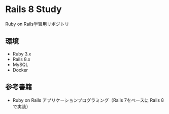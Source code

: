 # Rails 8 Study

Ruby on Rails学習用リポジトリ

## 環境
- Ruby 3.x
- Rails 8.x
- MySQL
- Docker

## 参考書籍
- Ruby on Rails アプリケーションプログラミング（Rails 7をベースに Rails 8で実装）
